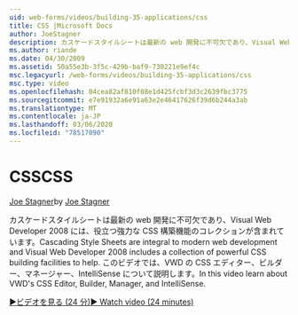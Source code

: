 ```yaml
---
uid: web-forms/videos/building-35-applications/css
title: CSS |Microsoft Docs
author: JoeStagner
description: カスケードスタイルシートは最新の web 開発に不可欠であり、Visual Web Developer 2008 には、強力な CSS 構築機能のコレクションが含まれています。
ms.author: riande
ms.date: 04/30/2009
ms.assetid: 50a55e3b-3f5c-429b-baf9-730221e9ef4c
msc.legacyurl: /web-forms/videos/building-35-applications/css
msc.type: video
ms.openlocfilehash: 04cea82af810f08e1d425fcbf3d3c2639fbc3775
ms.sourcegitcommit: e7e91932a6e91a63e2e46417626f39d6b244a3ab
ms.translationtype: MT
ms.contentlocale: ja-JP
ms.lasthandoff: 03/06/2020
ms.locfileid: "78517090"
---
```

# <a name="css"></a><span data-ttu-id="3121b-103">CSS</span><span class="sxs-lookup"><span data-stu-id="3121b-103">CSS</span></span>

<span data-ttu-id="3121b-104">[Joe Stagner](https://github.com/JoeStagner)</span><span class="sxs-lookup"><span data-stu-id="3121b-104">by [Joe Stagner](https://github.com/JoeStagner)</span></span>

<span data-ttu-id="3121b-105">カスケードスタイルシートは最新の web 開発に不可欠であり、Visual Web Developer 2008 には、役立つ強力な CSS 構築機能のコレクションが含まれています。</span><span class="sxs-lookup"><span data-stu-id="3121b-105">Cascading Style Sheets are integral to modern web development and Visual Web Developer 2008 includes a collection of powerful CSS building facilities to help.</span></span> <span data-ttu-id="3121b-106">このビデオでは、VWD の CSS エディター、ビルダー、マネージャー、IntelliSense について説明します。</span><span class="sxs-lookup"><span data-stu-id="3121b-106">In this video learn about VWD's CSS Editor, Builder, Manager, and IntelliSense.</span></span>

[<span data-ttu-id="3121b-107">&#9654;ビデオを見る (24 分)</span><span class="sxs-lookup"><span data-stu-id="3121b-107">&#9654; Watch video (24 minutes)</span></span>](https://channel9.msdn.com/Blogs/ASP-NET-Site-Videos/css)
